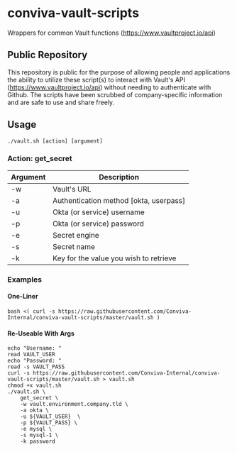 # conviva-vault-scripts
Wrappers for common Vault functions (https://www.vaultproject.io/api)

## Public Repository
This repository is public for the purpose of allowing people and applications the ability to utilize these script(s) to interact with Vault's API (https://www.vaultproject.io/api) without needing to authenticate with Github.  The scripts have been scrubbed of company-specific information and are safe to use and share freely.

## Usage
```
./vault.sh [action] [argument]
```

### Action: get_secret
| Argument | Description                            |
| -        | -                                      |
| -w       | Vault's URL                            |
| -a       | Authentication method [okta, userpass] |
| -u       | Okta (or service) username             |
| -p       | Okta (or service) password             |
| -e       | Secret engine                          |
| -s       | Secret name                            |
| -k       | Key for the value you wish to retrieve |

### Examples
#### One-Liner
``` shell
bash <( curl -s https://raw.githubusercontent.com/Conviva-Internal/conviva-vault-scripts/master/vault.sh )
```

#### Re-Useable With Args
``` shell
echo "Username: "
read VAULT_USER
echo "Password: "
read -s VAULT_PASS
curl -s https://raw.githubusercontent.com/Conviva-Internal/conviva-vault-scripts/master/vault.sh > vault.sh
chmod +x vault.sh
./vault.sh \
    get_secret \
    -w vault.environment.company.tld \
    -a okta \
    -u ${VAULT_USER}  \
    -p ${VAULT_PASS} \
    -e mysql \
    -s mysql-1 \
    -k password



